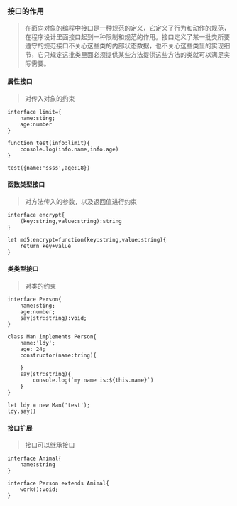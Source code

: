 ### 接口的作用
>在面向对象的编程中接口是一种规范的定义，它定义了行为和动作的规范，在程序设计里面接口起到一种限制和规范的作用。接口定义了某一批类所要遵守的规范接口不关心这些类的内部状态数据，也不关心这些类里的实现细节，它只规定这批类里面必须提供某些方法提供这些方法的类就可以满足实际需要。

#### 属性接口
>对传入对象的约束

````
interface limit={
    name:sting;
    age:number
}

function test(info:limit){
    console.log(info.name,info.age)
}

test({name:'ssss',age:18})
````

#### 函数类型接口
>对方法传入的参数，以及返回值进行约束

````
interface encrypt{
    (key:string,value:string):string
}

let md5:encrypt=function(key:string,value:string){
    return key+value
}
````

#### 类类型接口
>对类的约束

````
interface Person{
    name:sting;
    age:number;
    say(str:string):void;
}

class Man implements Person{
    name:'ldy';
    age: 24;
    constructor(name:tring){

    }
    say(str:string){
        console.log(`my name is:${this.name}`)
    }
}

let ldy = new Man('test');
ldy.say()
````

#### 接口扩展
>接口可以继承接口

````
interface Animal{
    name:string
}

interface Person extends Amimal{
    work():void;
} 
````